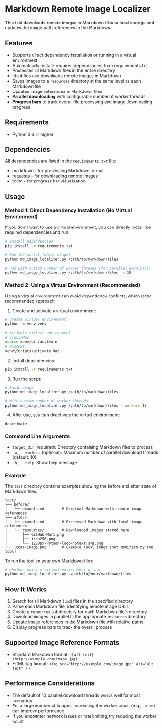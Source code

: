 # Markdown Remote Image Localizer

This tool downloads remote images in Markdown files to local storage and updates the image path references in the Markdown.

## Features

- Supports direct dependency installation or running in a virtual environment
- Automatically installs required dependencies from requirements.txt
- Processes all Markdown files in the entire directory
- Identifies and downloads remote images in Markdown
- Saves images to a `resources` directory at the same level as each Markdown file
- Updates image references in Markdown files
- **Parallel downloading** with configurable number of worker threads
- **Progress bars** to track overall file processing and image downloading progress

## Requirements

- Python 3.6 or higher

## Dependencies

All dependencies are listed in the `requirements.txt` file:
- markdown - for processing Markdown format
- requests - for downloading remote images
- tqdm - for progress bar visualization

## Usage

### Method 1: Direct Dependency Installation (No Virtual Environment)

If you don't want to use a virtual environment, you can directly install the required dependencies and run:

```bash
# Install dependencies
pip install -r requirements.txt

# Run the script (basic usage)
python md_image_localizer.py /path/to/markdown/files

# Run with custom number of worker threads (for parallel downloads)
python md_image_localizer.py /path/to/markdown/files -w 15
```

### Method 2: Using a Virtual Environment (Recommended)

Using a virtual environment can avoid dependency conflicts, which is the recommended approach:

1. Create and activate a virtual environment:

```bash
# Create virtual environment
python -m venv venv

# Activate virtual environment
# Linux/Mac
source venv/bin/activate
# Windows
venv\Scripts\activate.bat
```

2. Install dependencies:

```bash
pip install -r requirements.txt
```

3. Run the script:

```bash
# Basic usage
python md_image_localizer.py /path/to/markdown/files

# With custom number of worker threads
python md_image_localizer.py /path/to/markdown/files --workers 15
```

4. After use, you can deactivate the virtual environment:

```bash
deactivate
```

### Command Line Arguments

- `target_dir` (required): Directory containing Markdown files to process
- `-w, --workers` (optional): Maximum number of parallel download threads (default: 10)
- `-h, --help`: Show help message

### Example

The `test` directory contains examples showing the before and after state of Markdown files:

```
test/
├── before/
│   └── example.md        # Original Markdown with remote image references
├── after/
│   ├── example.md        # Processed Markdown with local image references
│   └── resources/        # Downloaded images stored here
│       ├── GitHub-Mark.png
│       ├── icon256.png
│       └── 1200px-Python-logo-notext.svg.png
└── local-image.png       # Example local image (not modified by the tool)
```

To run the tool on your own Markdown files:

```bash
# Whether using a virtual environment or not
python md_image_localizer.py ./path/to/your/markdown/files
```

## How It Works

1. Search for all Markdown (`.md`) files in the specified directory
2. Parse each Markdown file, identifying remote image URLs
3. Create a `resources` subdirectory for each Markdown file's directory
4. Download images in parallel to the appropriate `resources` directory
5. Update image references in the Markdown file with relative paths
6. Display progress bars to track the overall process

## Supported Image Reference Formats

- Standard Markdown format: `![alt text](http://example.com/image.jpg)`
- HTML tag format: `<img src="http://example.com/image.jpg" alt="alt text" />`

## Performance Considerations

- The default of 10 parallel download threads works well for most scenarios
- For a large number of images, increasing the worker count (e.g., `-w 20`) can improve performance
- If you encounter network issues or rate limiting, try reducing the worker count 